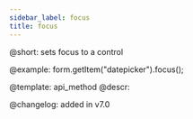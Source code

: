 ```yaml
---
sidebar_label: focus
title: focus
---          
```


@short: sets focus to a control





@example:
form.getItem("datepicker").focus();


@template: api_method
@descr:

@changelog: added in v7.0
